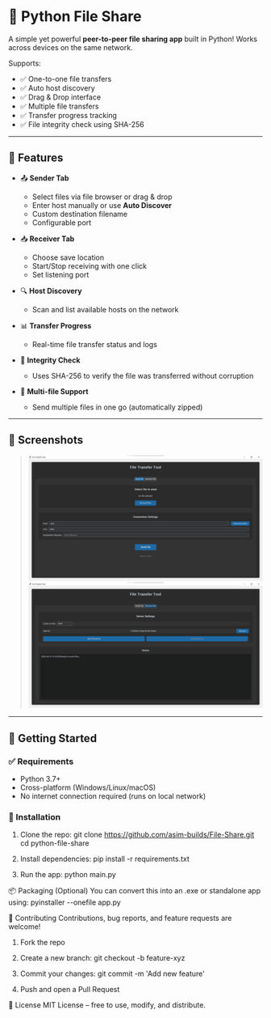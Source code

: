 # 📁 Python File Share

A simple yet powerful **peer-to-peer file sharing app** built in Python! Works across devices on the same network.

Supports:
- ✅ One-to-one file transfers
- ✅ Auto host discovery
- ✅ Drag & Drop interface
- ✅ Multiple file transfers
- ✅ Transfer progress tracking
- ✅ File integrity check using SHA-256

---

## 🎯 Features

- 📤 **Sender Tab**  
  - Select files via file browser or drag & drop  
  - Enter host manually or use **Auto Discover**  
  - Custom destination filename  
  - Configurable port

- 📥 **Receiver Tab**  
  - Choose save location  
  - Start/Stop receiving with one click  
  - Set listening port

- 🔍 **Host Discovery**  
  - Scan and list available hosts on the network

- 📊 **Transfer Progress**  
  - Real-time file transfer status and logs

- 🔐 **Integrity Check**  
  - Uses SHA-256 to verify the file was transferred without corruption

- 📁 **Multi-file Support**  
  - Send multiple files in one go (automatically zipped)

---

## 📸 Screenshots

> ![alt text](assets/sender_tab.png)
> ![alt text](assets/receiver_tab.png)

---

## 🚀 Getting Started

### ✅ Requirements
- Python 3.7+
- Cross-platform (Windows/Linux/macOS)
- No internet connection required (runs on local network)

### 🔧 Installation

1. Clone the repo:
  git clone https://github.com/asim-builds/File-Share.git
  cd python-file-share

2. Install dependencies:
  pip install -r requirements.txt

3. Run the app:
  python main.py

📦 Packaging (Optional)
You can convert this into an .exe or standalone app using:
  pyinstaller --onefile app.py

🙌 Contributing
Contributions, bug reports, and feature requests are welcome!

1. Fork the repo

2. Create a new branch: git checkout -b feature-xyz

3. Commit your changes: git commit -m 'Add new feature'

4. Push and open a Pull Request

📢 License
MIT License – free to use, modify, and distribute.